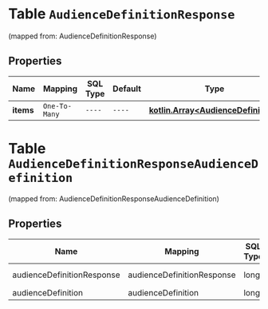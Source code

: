 
# Table `AudienceDefinitionResponse`
(mapped from: AudienceDefinitionResponse)

## Properties
Name | Mapping | SQL Type | Default | Type | Description | Notes
---- | ------- | -------- | ------- | ---- | ----------- | -----
**items** | `One-To-Many` | `----` | `----`  | [**kotlin.Array&lt;AudienceDefinition&gt;**](AudienceDefinition.md) |  |  [optional]


# **Table `AudienceDefinitionResponseAudienceDefinition`**
(mapped from: AudienceDefinitionResponseAudienceDefinition)

## Properties
Name | Mapping | SQL Type | Default | Type | Description | Notes
---- | ------- | -------- | ------- | ---- | ----------- | -----
audienceDefinitionResponse | audienceDefinitionResponse | long | | kotlin.Long | Primary Key | *one*
audienceDefinition | audienceDefinition | long | | kotlin.Long | Foreign Key | *many*




